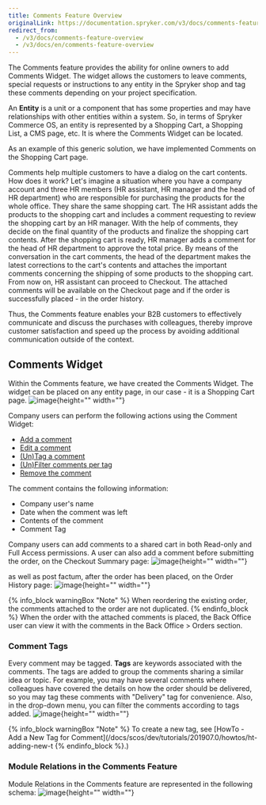 ```yaml
---
title: Comments Feature Overview
originalLink: https://documentation.spryker.com/v3/docs/comments-feature-overview
redirect_from:
  - /v3/docs/comments-feature-overview
  - /v3/docs/en/comments-feature-overview
---
```


The Comments feature provides the ability for online owners to add Comments Widget. The widget allows the customers to leave comments, special requests or instructions to any entity in the Spryker shop and tag these comments depending on your project specification. 

An **Entity** is a unit or a component that has some properties and may have relationships with other entities within a system. So, in terms of Spryker Commerce OS, an entity is represented by a Shopping Cart, a Shopping List, a CMS page, etc. It is where the Comments Widget can be located.

As an example of this generic solution, we have implemented Comments on the Shopping Cart page.

Comments help multiple customers to have a dialog on the cart contents. How does it work? Let's imagine a situation where you have a company account and three HR members (HR assistant, HR manager and the head of HR department) who are responsible for purchasing the products for the whole office. They share the same shopping cart. The HR assistant adds the products to the shopping cart and includes a comment requesting to review the shopping cart by an HR manager. With the help of comments, they decide on the final quantity of the products and finalize the shopping cart contents. After the shopping cart is ready, HR manager adds a comment for the head of HR department to approve the total price. By means of the conversation in the cart comments, the head of the department makes the latest corrections to the cart's contents and attaches the important comments concerning the shipping of some products to the shopping cart. From now on, HR assistant can proceed to Checkout. The attached comments will be available on the Checkout page and if the order is successfully placed - in the order history.

Thus, the Comments feature enables your B2B customers to effectively communicate and discuss the purchases with colleagues, thereby improve customer satisfaction and speed up the process by avoiding additional communication outside of the context.

## Comments Widget
Within the Comments feature, we have created the Comments Widget. The widget can be placed on any entity page, in our case - it is a Shopping Cart page. 
![image](https://spryker.s3.eu-central-1.amazonaws.com/docs/Features/Mailing+&+Communication/Comments/comments-shopping-cart.png){height="" width=""}

Company users can perform the following actions using the Comment Widget:

* [Add a comment](https://documentation.spryker.com/v3/docs/managing-comments-shop-guide#adding-a-comment-to-the-cart)
* [Edit a comment](https://documentation.spryker.com/v3/docs/managing-comments-shop-guide#editing-a-comment-in-the-cart)
* [\(Un\)Tag a comment](https://documentation.spryker.com/v3/docs/managing-comments-shop-guide#-un-tagging-a-comment-in-the-cart)
* [\(Un\)Filter comments per tag](https://documentation.spryker.com/v3/docs/managing-comments-shop-guide#-un-filtering-a-comment-in-the-cart)
* [Remove the comment](https://documentation.spryker.com/v3/docs/managing-comments-shop-guide#removing-a-comment)

The comment contains the following information:

* Company user's name
* Date when the comment was left
* Contents of the comment
* Comment Tag

Company users can add comments to a shared cart in both Read-only and Full Access permissions. A user can also add a comment before submitting the order, on the Checkout Summary page:
![image](https://spryker.s3.eu-central-1.amazonaws.com/docs/Features/Mailing+&+Communication/Comments/checkout-summary-page-comment.png){height="" width=""}

as well as post factum, after the order has been placed, on the Order History page:
![image](https://spryker.s3.eu-central-1.amazonaws.com/docs/Features/Mailing+&+Communication/Comments/order-history-comments.png){height="" width=""}

{% info_block warningBox "Note" %}
When reordering the existing order, the comments attached to the order are not duplicated.
{% endinfo_block %}
When the order with the attached comments is placed, the Back Office user can view it with the comments in the Back Office > Orders section. 

### Comment Tags
Every comment may be tagged.
**Tags** are keywords associated with the comments. The tags are added to group the comments sharing a similar idea or topic. For example, you may have several comments where colleagues have covered the details on how the order should be delivered, so you may tag these comments with "Delivery" tag for convenience. Also, in the drop-down menu, you can filter the comments according to tags added.
![image](https://spryker.s3.eu-central-1.amazonaws.com/docs/Features/Mailing+&+Communication/Comments/filter-tags.png){height="" width=""}

{% info_block warningBox "Note" %}
To create a new tag, see [HowTo - Add a New Tag for Comment](/docs/scos/dev/tutorials/201907.0/howtos/ht-adding-new-t
{% endinfo_block %}.)

### Module Relations in the Comments Feature
Module Relations in the Comments feature are represented in the following schema:
![image](https://spryker.s3.eu-central-1.amazonaws.com/docs/Features/Mailing+&+Communication/Comments/techspec-comments-module-diagram.png){height="" width=""}
